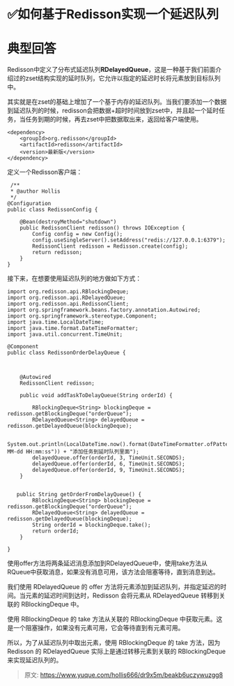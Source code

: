 # ✅如何基于Redisson实现一个延迟队列


# 典型回答

Redisson中定义了分布式延迟队列**RDelayedQueue**，这是一种基于我们前面介绍过的zset结构实现的延时队列，它允许以指定的延迟时长将元素放到目标队列中。

其实就是在zset的基础上增加了一个基于内存的延迟队列。当我们要添加一个数据到延迟队列的时候，redisson会把数据+超时时间放到zset中，并且起一个延时任务，当任务到期的时候，再去zset中把数据取出来，返回给客户端使用。

```
<dependency>
    <groupId>org.redisson</groupId>
    <artifactId>redisson</artifactId>
    <version>最新版</version> 
</dependency>
```

定义一个Redisson客户端：

```
 /**
 * @author Hollis
 */
@Configuration
public class RedissonConfig {
    
    @Bean(destroyMethod="shutdown")
    public RedissonClient redisson() throws IOException {
        Config config = new Config();
		config.useSingleServer().setAddress("redis://127.0.0.1:6379");
		RedissonClient redisson = Redisson.create(config);
        return redisson;
    }
}

```

接下来，在想要使用延迟队列的地方做如下方式：


```
import org.redisson.api.RBlockingDeque;
import org.redisson.api.RDelayedQueue;
import org.redisson.api.RedissonClient;
import org.springframework.beans.factory.annotation.Autowired;
import org.springframework.stereotype.Component;
import java.time.LocalDateTime;
import java.time.format.DateTimeFormatter;
import java.util.concurrent.TimeUnit;

@Component
public class RedissonOrderDelayQueue {



    @Autowired
    RedissonClient redisson;

    public void addTaskToDelayQueue(String orderId) {
      
        RBlockingDeque<String> blockingDeque = redisson.getBlockingDeque("orderQueue");
        RDelayedQueue<String> delayedQueue = redisson.getDelayedQueue(blockingDeque);

        System.out.println(LocalDateTime.now().format(DateTimeFormatter.ofPattern("yyyy-MM-dd HH:mm:ss")) + "添加任务到延时队列里面");
        delayedQueue.offer(orderId, 3, TimeUnit.SECONDS);
        delayedQueue.offer(orderId, 6, TimeUnit.SECONDS);
        delayedQueue.offer(orderId, 9, TimeUnit.SECONDS);
    }


   public String getOrderFromDelayQueue() {
        RBlockingDeque<String> blockingDeque = redisson.getBlockingDeque("orderQueue");
        RDelayedQueue<String> delayedQueue = redisson.getDelayedQueue(blockingDeque);
        String orderId = blockingDeque.take();
        return orderId;
    }

}

```

使用offer方法将两条延迟消息添加到RDelayedQueue中，使用take方法从RQueue中获取消息，如果没有消息可用，该方法会阻塞等待，直到消息到达。


我们使用 RDelayedQueue 的 offer 方法将元素添加到延迟队列，并指定延迟的时间。当元素的延迟时间到达时，Redisson 会将元素从 RDelayedQueue 转移到关联的 RBlockingDeque 中。

使用 RBlockingDeque 的 take 方法从关联的 RBlockingDeque 中获取元素。这是一个阻塞操作，如果没有元素可用，它会等待直到有元素可用。

所以，为了从延迟队列中取出元素，使用 RBlockingDeque 的 take 方法，因为 Redisson 的 RDelayedQueue 实际上是通过转移元素到关联的 RBlockingDeque 来实现延迟队列的。


> 原文: <https://www.yuque.com/hollis666/dr9x5m/beakb6uczywuzgg8>